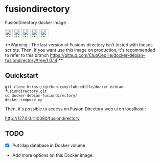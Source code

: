 # fusiondirectory
FusionDirectory docker image

<img src="http://kubernetes.io/kubernetes/img/warning.png" alt="WARNING"
     width="25" height="25">
<img src="http://kubernetes.io/kubernetes/img/warning.png" alt="WARNING"
     width="25" height="25">
<img src="http://kubernetes.io/kubernetes/img/warning.png" alt="WARNING"
     width="25" height="25">
<img src="http://kubernetes.io/kubernetes/img/warning.png" alt="WARNING"
     width="25" height="25">
<img src="http://kubernetes.io/kubernetes/img/warning.png" alt="WARNING"
     width="25" height="25">

**Warning : The last version of Fusions directory isn't tested with theses scripts. Then, if you want use this image on production, it's recommended to refer to this branch https://github.com/ClubCedille/docker-debian-fusiondirectory/tree/1.0.14 **

## Quickstart

```
git clone https://github.com/clubcedille/docker-debian-fusiondirectory.git
cd docker-debian-fusiondirectory/
docker-compose up
```

Then, it's possible to access on Fusion Directory web ui on localhost :

http://127.0.0.1:10080/fusiondirectory

## TODO

- [x] Put ldap database in Docker volume.
- Add more options on this Docker image.
